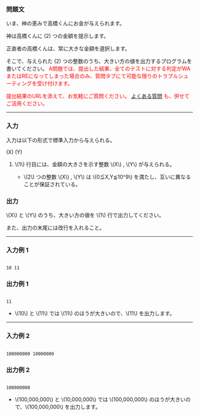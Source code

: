 <div>

<div>

### **問題文**

<section>

いま、神の恵みで高橋くんにお金が与えられます。

神は高橋くんに \(2\) つの金額を提示します。

正直者の高橋くんは、常に大きな金額を選択します。

そこで、与えられた \(2\) つの整数のうち、大きい方の値を出力するプログラムを書いてください。
<font color="red">
A問題では、提出した結果、全てのテストに対する判定がWAまたはREになってしまった場合のみ、質問タブにて可能な限りのトラブルシューティングを受け付けます。

提出結果のURLを添えて、お気軽にご質問ください。
<a href="http://abc002.contest.atcoder.jp/faq">
よくある質問</a>
も、併せてご活用ください。</font>
</section>
</div>

---

<div>
<div>

### **入力**

<section>

入力は以下の形式で標準入力から与えられる。

<div>

\(X\) \(Y\)

</div>

<ol>
<li>
\(1\) 行目には、金額の大きさを示す整数 \(X\) , \(Y\) が与えられる。</li>
<ul>
<li>
\(2\) つの整数 \(X\) , \(Y\) は \(0≦X,Y≦10^9\) を満たし、互いに異なることが保証されている。</li>
</ul>
</ol>
</section>
</div>
<div>

### **出力**

<section>
\(X\) と \(Y\) のうち、大きい方の値を \(1\) 行で出力してください。

また、出力の末尾には改行を入れること。
</section>
</div>
</div>

---

<div>

### **入力例 1**

<section>

```

10 11

```

</section>
</div>
<div>

### **出力例 1**

<section>

```

11

```

<ul>
<li>
\(10\) と \(11\) では \(11\) のほうが大きいので、\(11\) を出力します。</li>
</ul>
</section>
</div>

---

<div>

### **入力例 2**

<section>

```

100000000 10000000

```

</section>
</div>
<div>

### **出力例 2**

<section>

```

100000000

```

<ul>
<li>
\(100,000,000\) と \(10,000,000\) では \(100,000,000\) のほうが大きいので、\(100,000,000\) を出力します。</li>
</ul>
</section>
</div>

</div>
